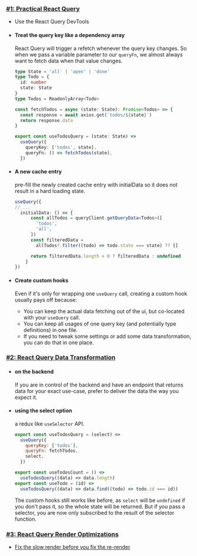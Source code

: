 ### [#1: Practical React Query](https://tkdodo.eu/blog/practical-react-query)

- Use the React Query DevTools
- #### Treat the query key like a dependency array

  React Query will trigger a refetch whenever the query key changes. So when we pass a variable parameter to our `queryFn`, we almost always want to fetch data when that value changes.
  ```ts
  type State = 'all' | 'open' | 'done'
  type Todo = {
    id: number
    state: State
  }
  type Todos = ReadonlyArray<Todo>
  
  const fetchTodos = async (state: State): Promise<Todos> => {
    const response = await axios.get(`todos/${state}`)
    return response.data
  }
  
  export const useTodosQuery = (state: State) =>
    useQuery({
      queryKey: ['todos', state],
      queryFn: () => fetchTodos(state),
    })
  ```
- #### A new cache entry

  pre-fill the newly created cache entry with initialData so it does not result in a hard loading state.
  ```ts
  useQuery({
  // ...
    initialData: () => {
        const allTodos = queryClient.getQueryData<Todos>([
          'todos',
          'all',
        ])
        const filteredData =
          allTodos?.filter((todo) => todo.state === state) ?? []
  
        return filteredData.length > 0 ? filteredData : undefined
      }
  })
  ```
  
- #### Create custom hooks
  Even if it's only for wrapping one `useQuery` call, creating a custom hook usually pays off because:

  - You can keep the actual data fetching out of the ui, but co-located with your `useQuery` call.
  - You can keep all usages of one query key (and potentially type definitions) in one file.
  - If you need to tweak some settings or add some data transformation, you can do that in one place.

### [#2: React Query Data Transformation](https://tkdodo.eu/blog/react-query-data-transformations)

- #### on the backend

  If you are in control of the backend and have an endpoint that returns data for your exact use-case, prefer to deliver the data the way you expect it.

- #### using the select option

  a redux like `useSelector` API.

  ```js
  export const useTodosQuery = (select) =>
    useQuery({
      queryKey: ['todos'],
      queryFn: fetchTodos,
      select,
    })
  
  export const useTodosCount = () =>
    useTodosQuery((data) => data.length)
  export const useTodo = (id) =>
    useTodosQuery((data) => data.find((todo) => todo.id === id))
  ```
  The custom hooks still works like before, as `select` will be `undefined` if you don't pass it, so the whole state will be returned. But if you pass a selector, you are now only subscribed to the result of the selector function.

### [#3: React Query Render Optimizations](https://tkdodo.eu/blog/react-query-render-optimizations)

- [Fix the slow render before you fix the re-render](https://kentcdodds.com/blog/fix-the-slow-render-before-you-fix-the-re-render)
